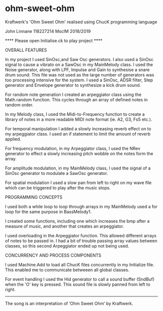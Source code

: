 # ohm-sweet-ohm
Kraftwerk's 'Ohm Sweet Ohm' realised using ChucK programming language



John Linnane
118227214
MscIM
2018/2019



**** Please open Initialise.ck to play project ****



OVERALL FEATURES

In my project I used SinOsc,and Saw Osc generators.
I also used a SinOsc signal to cause a vibrato on a SawOsc in my MainMelody class.
I used the Noise generator, along with LPF, Impulse and Gain to synthesise a snare drum sound. This file was not used as the large number of generators was too processing intensive for the system.
I used a SinOsc, ADSR filter, Step generator and Envelope generator to synthesize a kick drum sound.

For random note generation I created an arpeggiator class using the Math.random function. This cycles through an array of defined notes in random order.

In my Melody class, I used the Midi-to-Frequency function to create a library of notes in a more readable MIDI note format (ie. A2, G3, Fs5 etc.).

For temporal manipulation I added a slowly increasing reverb effect on to my arpeggiator class.
I used an if statement to limit the amount of reverb applied.

For frequency modulation, in my Arpeggiator class, I used the NRev generator to effect a slowly increasing pitch wobble on the notes form the array.

For amplitude modulation, in my MainMelody class, I used the signal of a SinOsc generator to modulate a SawOsc generator.

For spatial modulation I used a slow pan from left to right on my wave file which can be triggered to play after the music stops.



PROGRAMMING CONCEPTS

I used both a while loop to loop through arrays in my MainMelody used a for loop for the same purpose in BassMelody1.

I created some functions, including one which increases the bmp after a measure of music, and another that creates an arpeggiator.

I used overloading in the Arpeggiator function. This allowed different arrays of notes to be passed in. I had a bit of trouble passing array values between classes, so this second Arpeggiator ended up not being used.


CONCURRENCY AND PROCESS COMPONENTS

I used Machine.Add to load all ChucK files concurrently in my Initialize file. This enabled me to communicate betweeen all global classes.

For event handling I used the Hid generator to call a sound buffer (SndBuf) when the 'O' key is pressed. This sound file is slowly panned from left to right.

********************

The song is an interpretation of ‘Ohm Sweet Ohm’ by Kraftwerk.



